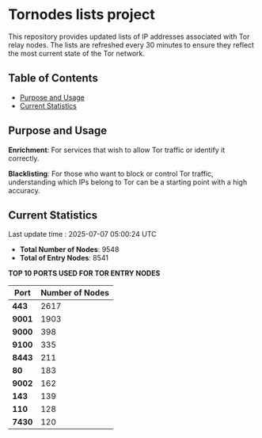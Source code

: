 # Tornodes lists project

This repository provides updated lists of IP addresses associated with Tor relay nodes. The lists are refreshed every 30 minutes to ensure they reflect the most current state of the Tor network.

## Table of Contents

- [Purpose and Usage](#purpose-and-usage)
- [Current Statistics](#current-statistics)


## Purpose and Usage

**Enrichment**: For services that wish to allow Tor traffic or identify it correctly.

**Blacklisting**: For those who want to block or control Tor traffic, understanding which IPs belong to Tor can be a starting point with a high accuracy.

## Current Statistics

Last update time : 2025-07-07 05:00:24 UTC

- **Total Number of Nodes**: 9548
- **Total of Entry Nodes**: 8541

**TOP 10 PORTS USED FOR TOR ENTRY NODES**

| **Port** | **Number of Nodes** |
|------|-----------------|
| **443**   | 2617  |
| **9001**   | 1903  |
| **9000**   | 398  |
| **9100**   | 335  |
| **8443**   | 211  |
| **80**   | 183  |
| **9002**   | 162  |
| **143**   | 139  |
| **110**   | 128  |
| **7430**   | 120  |

